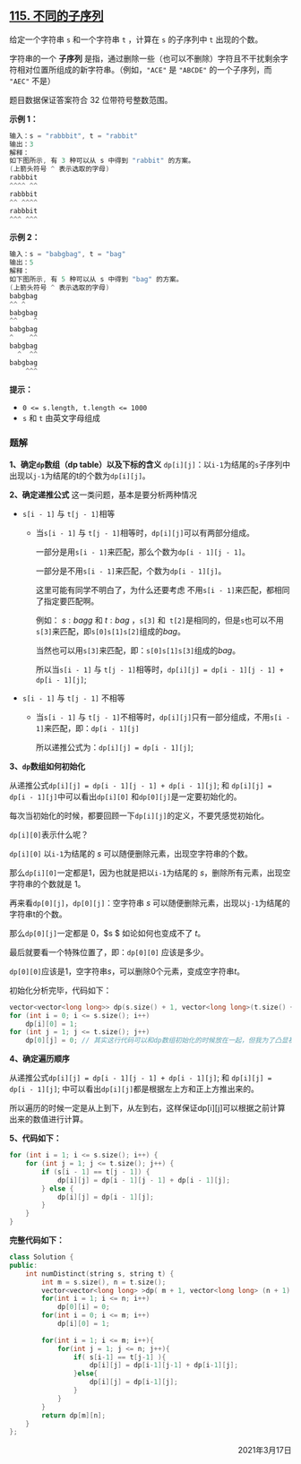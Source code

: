 ## [115. 不同的子序列](https://leetcode-cn.com/problems/distinct-subsequences/)

给定一个字符串 `s` 和一个字符串 `t` ，计算在 `s` 的子序列中 `t` 出现的个数。

字符串的一个 **子序列** 是指，通过删除一些（也可以不删除）字符且不干扰剩余字符相对位置所组成的新字符串。（例如，`"ACE"` 是 `"ABCDE"` 的一个子序列，而 `"AEC"` 不是）

题目数据保证答案符合 32 位带符号整数范围。

 

**示例 1：**

```c++
输入：s = "rabbbit", t = "rabbit"
输出：3
解释：
如下图所示, 有 3 种可以从 s 中得到 "rabbit" 的方案。
(上箭头符号 ^ 表示选取的字母)
rabbbit
^^^^ ^^
rabbbit
^^ ^^^^
rabbbit
^^^ ^^^
```

**示例 2：**

```c++
输入：s = "babgbag", t = "bag"
输出：5
解释：
如下图所示, 有 5 种可以从 s 中得到 "bag" 的方案。 
(上箭头符号 ^ 表示选取的字母)
babgbag
^^ ^
babgbag
^^    ^
babgbag
^    ^^
babgbag
  ^  ^^
babgbag
    ^^^
```

 

**提示：**

- `0 <= s.length, t.length <= 1000`
- `s` 和 `t` 由英文字母组成

### 题解

**1、确定`dp`​数组（dp table）以及下标的含义**
`dp[i][j]`：以`i-1`为结尾的`s`子序列中出现以`j-1`为结尾的t的个数为`dp[i][j]`。

**2、确定递推公式**
这一类问题，基本是要分析两种情况

- `s[i - 1]` 与 `t[j - 1]`相等

  - 当`s[i - 1]` 与 `t[j - 1]`相等时，`dp[i][j]`可以有两部分组成。

    一部分是用`s[i - 1]`来匹配，那么个数为`dp[i - 1][j - 1]`。

    一部分是不用`s[i - 1]`来匹配，个数为`dp[i - 1][j]`。

    这里可能有同学不明白了，为什么还要考虑 不用`s[i - 1]`来匹配，都相同了指定要匹配啊。

    例如： $s:bagg$ 和 $t:bag$ ，`s[3]` 和` t[2]`是相同的，但是`s`也可以不用`s[3]`来匹配，即`s[0]s[1]s[2]`组成的$bag$。

    当然也可以用`s[3]`来匹配，即：`s[0]s[1]s[3]`组成的$bag$。

    所以当`s[i - 1]` 与 `t[j - 1]`相等时，`dp[i][j] = dp[i - 1][j - 1] + dp[i - 1][j]`;

- `s[i - 1]` 与 `t[j - 1]` 不相等

  - 当`s[i - 1]` 与 `t[j - 1]`不相等时，`dp[i][j]`只有一部分组成，不用`s[i - 1]`来匹配，即：`dp[i - 1][j]`

    所以递推公式为：`dp[i][j] = dp[i - 1][j]`;

**3、`dp`数组如何初始化**

从递推公式`dp[i][j] = dp[i - 1][j - 1] + dp[i - 1][j]`; 和 `dp[i][j] = dp[i - 1][j]`中可以看出`dp[i][0]` 和`dp[0][j]`是一定要初始化的。

每次当初始化的时候，都要回顾一下`dp[i][j]`的定义，不要凭感觉初始化。

`dp[i][0]`表示什么呢？

`dp[i][0]` 以`i-1`为结尾的 $s$ 可以随便删除元素，出现空字符串的个数。

那么`dp[i][0]`一定都是$1$，因为也就是把以`i-1`为结尾的 $s$，删除所有元素，出现空字符串的个数就是 $1$。

再来看`dp[0][j]`，`dp[0][j]`：空字符串 $s$ 可以随便删除元素，出现以`j-1`为结尾的字符串t的个数。

那么`dp[0][j]`一定都是 $0$，$s $ 如论如何也变成不了 $t$。

最后就要看一个特殊位置了，即：`dp[0][0]` 应该是多少。

`dp[0][0]`应该是$1$，空字符串$s$，可以删除$0$个元素，变成空字符串$t$。

初始化分析完毕，代码如下：

```cpp
vector<vector<long long>> dp(s.size() + 1, vector<long long>(t.size() + 1));
for (int i = 0; i <= s.size(); i++) 
    dp[i][0] = 1;
for (int j = 1; j <= t.size(); j++) 
    dp[0][j] = 0; // 其实这行代码可以和dp数组初始化的时候放在一起，但我为了凸显初始化的逻辑，所以还是加上了。
```

**4、确定遍历顺序**

从递推公式`dp[i][j] = dp[i - 1][j - 1] + dp[i - 1][j]`; 和 `dp[i][j] = dp[i - 1][j]`; 中可以看出`dp[i][j]`都是根据左上方和正上方推出来的。

所以遍历的时候一定是从上到下，从左到右，这样保证dp[i][j]可以根据之前计算出来的数值进行计算。

**5、代码如下：**

```cpp
for (int i = 1; i <= s.size(); i++) {
    for (int j = 1; j <= t.size(); j++) {
        if (s[i - 1] == t[j - 1]) {
            dp[i][j] = dp[i - 1][j - 1] + dp[i - 1][j];
        } else {
            dp[i][j] = dp[i - 1][j];
        }
    }
}
```

**完整代码如下：**

```cpp
class Solution {
public:
    int numDistinct(string s, string t) {
        int m = s.size(), n = t.size();
        vector<vector<long long> >dp( m + 1, vector<long long> (n + 1) );
        for(int i = 1; i <= n; i++)
            dp[0][i] = 0;
        for(int i = 0; i <= m; i++)
            dp[i][0] = 1;
        
        for(int i = 1; i <= m; i++){
            for(int j = 1; j <= n; j++){
                if( s[i-1] == t[j-1] ){
                    dp[i][j] = dp[i-1][j-1] + dp[i-1][j];
                }else{
                    dp[i][j] = dp[i-1][j];
                }
            }
        }
        return dp[m][n];
    }
};
```

<div align=right>
    2021年3月17日
</div>

